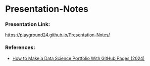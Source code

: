 # Presentation-Notes

### Presentation Link:
https://playground24.github.io/Presentation-Notes/

### References:
- [How to Make a Data Science Portfolio With GitHub Pages (2024)](https://www.youtube.com/watch?v=D9CLhQdLp8w)
